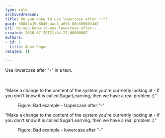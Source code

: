 ```yaml
---
type: rule
archivedreason: 
title: Do you know to use lowercase after "-"?
guid: 68843a19-8840-4ac3-a095-88e3898034d2
uri: do-you-know-to-use-lowercase-after--
created: 2020-07-28T21:54:27.0000000Z
authors:
- id: 1
  title: Adam Cogan
related: []

---
```



Use lowercase&#160;after &quot;-&quot; in a text.<br>
<br><excerpt class='endintro'></excerpt><br>
<p class="ssw15-rteElement-GreyBox">​“Make a change to the content of the system you're currently looking at - <span class="ssw15-rteStyle-Highlight">I</span>f you don't know it is called&#160;SugarLearning, then we have a real problem &#58;)”</p><dd class="ssw15-rteElement-FigureBad">Figure&#58; Bad example​ - Uppercase after &quot;-&quot;<br></dd><p class="ssw15-rteElement-GreyBox">“Make a change to the content of the system you're currently looking at - <span class="ssw15-rteStyle-Highlight">i</span>f you don't know it is called&#160;SugarLearning, then we have a real problem &#58;)”</p><dd class="ssw15-rteElement-FigureGood">Figure&#58;&#160;Bad&#160;example​&#160;- lowercase after &quot;-&quot;​<br></dd>


